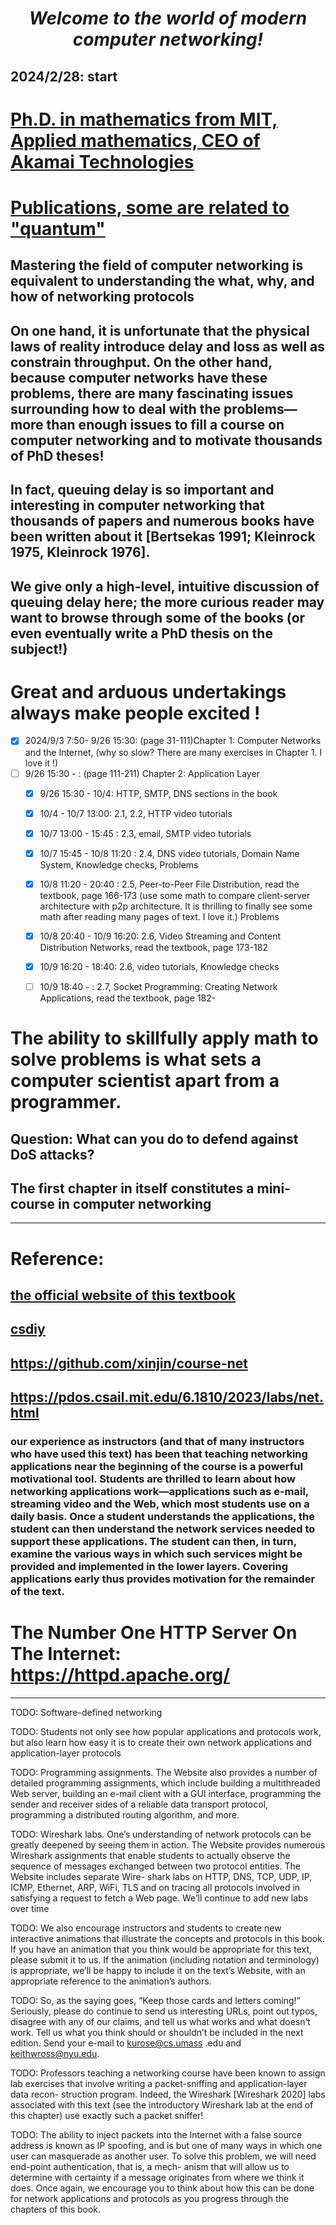 
# <p align="center"> *Welcome to the world of modern computer networking!* </p>


## 2024/2/28: start
# [Ph.D. in mathematics from MIT, 	Applied mathematics, CEO of Akamai Technologies](https://en.wikipedia.org/wiki/F._Thomson_Leighton)
# [Publications, some are related to "quantum"](https://gaia.cs.umass.edu/networks/publications.html)
## Mastering the field of computer networking is equivalent to understanding the what, why, and how of networking protocols
## On one hand, it is unfortunate that the physical laws of reality introduce delay and loss as well as constrain throughput. On the other hand, because computer networks have these problems, there are many fascinating issues surrounding how to deal with the problems—more than enough issues to fill a course on computer networking and to motivate thousands of PhD theses!
## In fact, queuing delay is so important and interesting in computer networking that thousands of papers and numerous books have been written about it [Bertsekas 1991; Kleinrock 1975, Kleinrock 1976]. 
## We give only a high-level, intuitive discussion of queuing delay here; the more curious reader may want to browse through some of the books (or even eventually write a PhD thesis on the subject!)
# Great and arduous undertakings always make people excited !


- [x] 2024/9/3 7:50- 9/26 15:30: (page 31-111)Chapter 1: Computer Networks and the Internet, (why so slow? There are many exercises in Chapter 1. I love it !)
- [ ] 9/26 15:30 - : (page 111-211) Chapter 2: Application Layer
  - [x] 9/26 15:30 - 10/4: HTTP, SMTP, DNS sections in the book
  - [x] 10/4 - 10/7 13:00: 2.1, 2.2, HTTP video tutorials
  - [x] 10/7 13:00 - 15:45 : 2.3, email, SMTP video tutorials
  - [x] 10/7 15:45 - 10/8 11:20 : 2.4, DNS video tutorials, Domain Name System, Knowledge checks, Problems
  - [x] 10/8 11:20 - 20:40 : 2.5, Peer-to-Peer File Distribution, read the textbook, page 166-173  (use some math to compare client-server architecture with p2p architecture. It is thrilling to finally see some math after reading many pages of text. I love it.) Problems
  - [x] 10/8 20:40 - 10/9 16:20: 2.6, Video Streaming and Content Distribution Networks, read the textbook, page 173-182
  - [x] 10/9 16:20 - 18:40: 2.6, video tutorials, Knowledge checks
  - [ ] 10/9 18:40 - : 2.7, Socket Programming: Creating Network Applications, read the textbook, page 182-

     



# The ability to skillfully apply math to solve problems is what sets a computer scientist apart from a programmer.


## Question: What can you do to defend against DoS attacks? 
## The first chapter in itself constitutes a mini-course in computer networking

---


# Reference:
## [the official website of this textbook](https://gaia.cs.umass.edu/kurose_ross/index.php)
## [csdiy](https://csdiy.wiki/%E8%AE%A1%E7%AE%97%E6%9C%BA%E7%BD%91%E7%BB%9C/topdown/)
## https://github.com/xinjin/course-net
## https://pdos.csail.mit.edu/6.1810/2023/labs/net.html


### our experience as instructors (and that of many instructors who have used this text) has been that teaching networking applications near the beginning of the course is a powerful motivational tool. Students are thrilled to learn about how networking applications work—applications such as e-mail, streaming video and the Web, which most students use on a daily basis. Once a student understands the applications, the student can then understand the network services needed to support these applications. The student can then, in turn, examine the various ways in which such services might be provided and implemented in the lower layers. Covering applications early thus provides motivation for the remainder of the text.

# The Number One HTTP Server On The Internet: https://httpd.apache.org/
--- 


TODO: Software-defined networking 

TODO: Students not only see how popular applications and protocols work, but also learn how easy it is to create their own network applications and application-layer protocols

TODO: Programming assignments. The Website also provides a number of detailed
programming assignments, which include building a multithreaded Web server,
building an e-mail client with a GUI interface, programming the sender and
receiver sides of a reliable data transport protocol, programming a distributed
routing algorithm, and more.   


TODO: Wireshark labs. One’s understanding of network protocols can be greatly
deepened by seeing them in action. The Website provides numerous Wireshark
assignments that enable students to actually observe the sequence of messages
exchanged between two protocol entities. The Website includes separate Wire-
shark labs on HTTP, DNS, TCP, UDP, IP, ICMP, Ethernet, ARP, WiFi, TLS and
on tracing all protocols involved in satisfying a request to fetch a Web page. We’ll
continue to add new labs over time

TODO: We also encourage instructors and students to create new interactive animations
that illustrate the concepts and protocols in this book. If you have an animation that
you think would be appropriate for this text, please submit it to us. If the animation
(including notation and terminology) is appropriate, we’ll be happy to include it on
the text’s Website, with an appropriate reference to the animation’s authors.

TODO: So, as the saying goes, “Keep those cards and letters coming!” Seriously, please
do continue to send us interesting URLs, point out typos, disagree with any of our
claims, and tell us what works and what doesn’t work. Tell us what you think should
or shouldn’t be included in the next edition. Send your e-mail to kurose@cs.umass
.edu and keithwross@nyu.edu.

TODO: Professors teaching a networking course have been known to assign
lab exercises that involve writing a packet-sniffing and application-layer data recon-
struction program. Indeed, the Wireshark [Wireshark 2020] labs associated with this
text (see the introductory Wireshark lab at the end of this chapter) use exactly such
a packet sniffer!

TODO: The ability to inject packets into the
Internet with a false source address is known as IP spoofing, and is but one of many
ways in which one user can masquerade as another user.
To solve this problem, we will need end-point authentication, that is, a mech-
anism that will allow us to determine with certainty if a message originates from
where we think it does. Once again, we encourage you to think about how this
can be done for network applications and protocols as you progress through the
chapters of this book.
